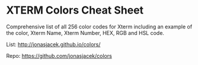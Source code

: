 # XTERM Colors Cheat Sheet
Comprehensive list of all 256 color codes for Xterm including an example of the color, Xterm Name, Xterm Number, HEX, RGB and HSL code.

List: http://jonasjacek.github.io/colors/

Repo: https://github.com/jonasjacek/colors
